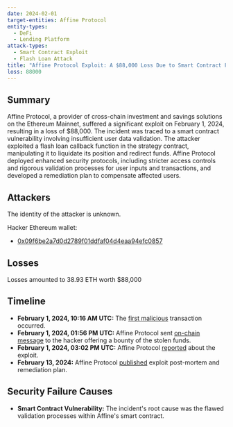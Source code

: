 ```yaml
---
date: 2024-02-01
target-entities: Affine Protocol
entity-types:
  - DeFi
  - Lending Platform
attack-types:
  - Smart Contract Exploit
  - Flash Loan Attack
title: "Affine Protocol Exploit: A $88,000 Loss Due to Smart Contract Flaw"
loss: 88000
---
```


## Summary

Affine Protocol, a provider of cross-chain investment and savings solutions on the Ethereum Mainnet, suffered a significant exploit on February 1, 2024, resulting in a loss of $88,000. The incident was traced to a smart contract vulnerability involving insufficient user data validation. The attacker exploited a flash loan callback function in the strategy contract, manipulating it to liquidate its position and redirect funds. Affine Protocol deployed enhanced security protocols, including stricter access controls and rigorous validation processes for user inputs and transactions, and developed a remediation plan to compensate affected users.

## Attackers

The identity of the attacker is unknown.

Hacker Ethereum wallet:

- [0x09f6be2a7d0d2789f01ddfaf04d4eaa94efc0857](https://etherscan.io/address/0x09f6be2a7d0d2789f01ddfaf04d4eaa94efc0857)

## Losses

Losses amounted to 38.93 ETH worth $88,000

## Timeline

- **February 1, 2024, 10:16 AM UTC:** The [first malicious](https://etherscan.io/tx/0x03543ef96c26d6c79ff6c24219c686ae6d0eb5453b322e54d3b6a5ce456385e5) transaction occurred.
- **February 1, 2024, 01:56 PM UTC:** Affine Protocol sent [on-chain message](https://etherscan.io/tx/0x8b0cf1019933e0f8bd51ad29158c2cc11a21cef2f6771d997b561eb86be70d96) to the hacker offering a bounty of the stolen funds.
- **February 1, 2024, 03:02 PM UTC:** Affine Protocol [reported](https://twitter.com/AffineDeFi/status/1753071451400548845) about the exploit.
- **February 13, 2024:** Affine Protocol [published](https://blog.affinedefi.com/february-24-incident-post-mortem-mitigation-remediation-d50dcbd57fd3) exploit post-mortem and remediation plan.

## Security Failure Causes

- **Smart Contract Vulnerability:** The incident's root cause was the flawed validation processes within Affine's smart contract.

